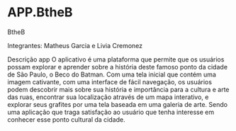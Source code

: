 # APP.BtheB

BtheB 

Integrantes: Matheus Garcia e Livia Cremonez


Descrição app 
O aplicativo é uma plataforma que permite que os usuários possam explorar e aprender sobre a história deste famoso ponto da cidade de São Paulo, o Beco do Batman. Com uma tela inicial que contém uma imagem cativante, com uma interface de fácil navegação, os usuários podem descobrir mais sobre sua história e importância para a cultura e arte das ruas, encontrar sua localização através de um mapa interativo, e explorar seus grafites por uma tela baseada em uma galeria de arte.  Sendo uma aplicação que  traga satisfação ao usuário que tenha interesse em conhecer esse ponto cultural da cidade.
